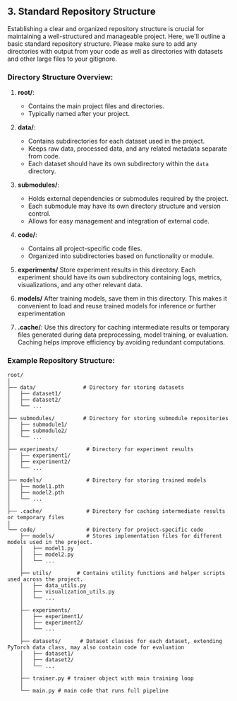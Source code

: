 ## 3. Standard Repository Structure

Establishing a clear and organized repository structure is crucial for maintaining a well-structured and manageable project. Here, we'll outline a basic standard repository structure. Please make sure to add any directories with output from your code as well as directories with datasets and other large files to your gitignore.

### Directory Structure Overview:

1. **root/**:
    - Contains the main project files and directories.
    - Typically named after your project.

2. **data/**:
    - Contains subdirectories for each dataset used in the project.
    - Keeps raw data, processed data, and any related metadata separate from code.
    - Each dataset should have its own subdirectory within the `data` directory.

3. **submodules/**:
    - Holds external dependencies or submodules required by the project.
    - Each submodule may have its own directory structure and version control.
    - Allows for easy management and integration of external code.

4. **code/**:
    - Contains all project-specific code files.
    - Organized into subdirectories based on functionality or module.

5. **experiments/** Store experiment results in this directory. Each experiment should have its own subdirectory containing logs, metrics, visualizations, and any other relevant data.

6. **models/** After training models, save them in this directory. This makes it convenient to load and reuse trained models for inference or further experimentation

7. **.cache/**: Use this directory for caching intermediate results or temporary files generated during data preprocessing, model training, or evaluation. Caching helps improve efficiency by avoiding redundant computations.

### Example Repository Structure:

```
root/
│
├── data/               # Directory for storing datasets
│   ├── dataset1/
│   ├── dataset2/
│   └── ...
│
├── submodules/         # Directory for storing submodule repositories
│   ├── submodule1/
│   ├── submodule2/
│   └── ...
│
├── experiments/         # Directory for experiment results
│   ├── experiment1/
│   ├── experiment2/
│   └── ...
│
├── models/              # Directory for storing trained models
│   ├── model1.pth
│   ├── model2.pth
│   └── ...
│
├── .cache/              # Directory for caching intermediate results or temporary files
│
└── code/                # Directory for project-specific code
    ├── models/          # Stores implementation files for different models used in the project.
    │   ├── model1.py
    │   ├── model2.py
    │   └── ...
    │
    ├── utils/        # Contains utility functions and helper scripts used across the project.
    │   ├── data_utils.py
    │   ├── visualization_utils.py
    │   └── ...
    │
    ├── experiments/
    │   ├── experiment1/
    │   ├── experiment2/
    │   └── ...
    │
    ├── datasets/      # Dataset classes for each dataset, extending PyTorch data class, may also contain code for evaluation 
    │   ├── dataset1/
    │   ├── dataset2/
    │   └── ...
    │
    ├── trainer.py # trainer object with main training loop
    │
    └── main.py # main code that runs full pipeline

```